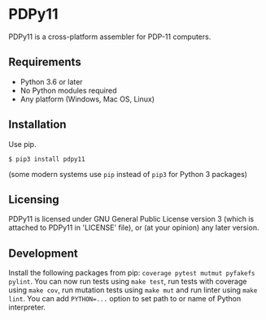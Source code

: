 # PDPy11

PDPy11 is a cross-platform assembler for PDP-11 computers.


## Requirements

- Python 3.6 or later
- No Python modules required
- Any platform (Windows, Mac OS, Linux)


## Installation

Use pip.

```shell
$ pip3 install pdpy11
```

(some modern systems use `pip` instead of `pip3` for Python 3 packages)


## Licensing

PDPy11 is licensed under GNU General Public License version 3 (which is attached to PDPy11 in 'LICENSE' file), or (at your opinion) any later version.


## Development

Install the following packages from pip: `coverage pytest mutmut pyfakefs pylint`. You can now run tests using `make test`, run tests with coverage using `make cov`, run mutation tests using `make mut` and run linter using `make lint`. You can add `PYTHON=...` option to set path to or name of Python interpreter.
